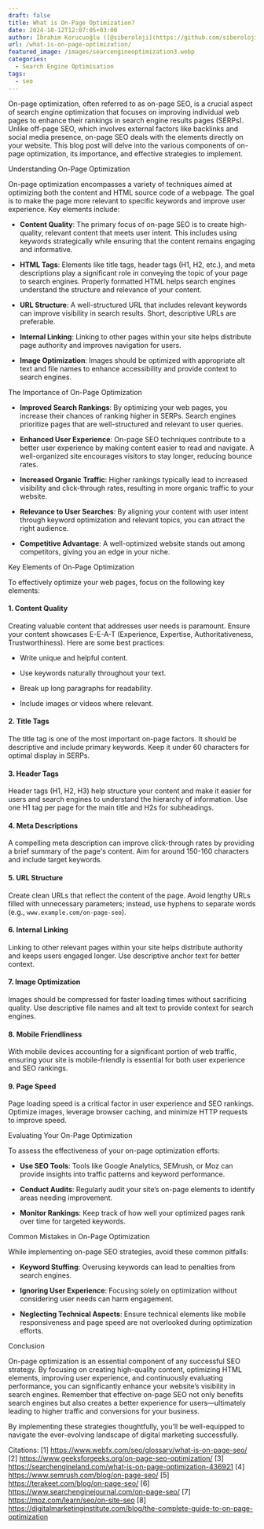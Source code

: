 ```yaml
---
draft: false
title: What is On-Page Optimization?
date: 2024-10-12T12:07:05+03:00
author: İbrahim Korucuoğlu ([@siberoloji](https://github.com/siberoloji))
url: /what-is-on-page-optimization/
featured_image: /images/searcengineoptimization3.webp
categories:
  - Search Engine Optimisation
tags:
  - seo
---
```



On-page optimization, often referred to as on-page SEO, is a crucial aspect of search engine optimization that focuses on improving individual web pages to enhance their rankings in search engine results pages (SERPs). Unlike off-page SEO, which involves external factors like backlinks and social media presence, on-page SEO deals with the elements directly on your website. This blog post will delve into the various components of on-page optimization, its importance, and effective strategies to implement.



Understanding On-Page Optimization



On-page optimization encompasses a variety of techniques aimed at optimizing both the content and HTML source code of a webpage. The goal is to make the page more relevant to specific keywords and improve user experience. Key elements include:


* **Content Quality**: The primary focus of on-page SEO is to create high-quality, relevant content that meets user intent. This includes using keywords strategically while ensuring that the content remains engaging and informative.

* **HTML Tags**: Elements like title tags, header tags (H1, H2, etc.), and meta descriptions play a significant role in conveying the topic of your page to search engines. Properly formatted HTML helps search engines understand the structure and relevance of your content.

* **URL Structure**: A well-structured URL that includes relevant keywords can improve visibility in search results. Short, descriptive URLs are preferable.

* **Internal Linking**: Linking to other pages within your site helps distribute page authority and improves navigation for users.

* **Image Optimization**: Images should be optimized with appropriate alt text and file names to enhance accessibility and provide context to search engines.




The Importance of On-Page Optimization


* **Improved Search Rankings**: By optimizing your web pages, you increase their chances of ranking higher in SERPs. Search engines prioritize pages that are well-structured and relevant to user queries.

* **Enhanced User Experience**: On-page SEO techniques contribute to a better user experience by making content easier to read and navigate. A well-organized site encourages visitors to stay longer, reducing bounce rates.

* **Increased Organic Traffic**: Higher rankings typically lead to increased visibility and click-through rates, resulting in more organic traffic to your website.

* **Relevance to User Searches**: By aligning your content with user intent through keyword optimization and relevant topics, you can attract the right audience.

* **Competitive Advantage**: A well-optimized website stands out among competitors, giving you an edge in your niche.




Key Elements of On-Page Optimization



To effectively optimize your web pages, focus on the following key elements:


#### 1. Content Quality



Creating valuable content that addresses user needs is paramount. Ensure your content showcases E-E-A-T (Experience, Expertise, Authoritativeness, Trustworthiness). Here are some best practices:


* Write unique and helpful content.

* Use keywords naturally throughout your text.

* Break up long paragraphs for readability.

* Include images or videos where relevant.



#### 2. Title Tags



The title tag is one of the most important on-page factors. It should be descriptive and include primary keywords. Keep it under 60 characters for optimal display in SERPs.


#### 3. Header Tags



Header tags (H1, H2, H3) help structure your content and make it easier for users and search engines to understand the hierarchy of information. Use one H1 tag per page for the main title and H2s for subheadings.


#### 4. Meta Descriptions



A compelling meta description can improve click-through rates by providing a brief summary of the page's content. Aim for around 150-160 characters and include target keywords.


#### 5. URL Structure



Create clean URLs that reflect the content of the page. Avoid lengthy URLs filled with unnecessary parameters; instead, use hyphens to separate words (e.g., `www.example.com/on-page-seo`).


#### 6. Internal Linking



Linking to other relevant pages within your site helps distribute authority and keeps users engaged longer. Use descriptive anchor text for better context.


#### 7. Image Optimization



Images should be compressed for faster loading times without sacrificing quality. Use descriptive file names and alt text to provide context for search engines.


#### 8. Mobile Friendliness



With mobile devices accounting for a significant portion of web traffic, ensuring your site is mobile-friendly is essential for both user experience and SEO rankings.


#### 9. Page Speed



Page loading speed is a critical factor in user experience and SEO rankings. Optimize images, leverage browser caching, and minimize HTTP requests to improve speed.



Evaluating Your On-Page Optimization



To assess the effectiveness of your on-page optimization efforts:


* **Use SEO Tools**: Tools like Google Analytics, SEMrush, or Moz can provide insights into traffic patterns and keyword performance.

* **Conduct Audits**: Regularly audit your site’s on-page elements to identify areas needing improvement.

* **Monitor Rankings**: Keep track of how well your optimized pages rank over time for targeted keywords.




Common Mistakes in On-Page Optimization



While implementing on-page SEO strategies, avoid these common pitfalls:


* **Keyword Stuffing**: Overusing keywords can lead to penalties from search engines.

* **Ignoring User Experience**: Focusing solely on optimization without considering user needs can harm engagement.

* **Neglecting Technical Aspects**: Ensure technical elements like mobile responsiveness and page speed are not overlooked during optimization efforts.




Conclusion



On-page optimization is an essential component of any successful SEO strategy. By focusing on creating high-quality content, optimizing HTML elements, improving user experience, and continuously evaluating performance, you can significantly enhance your website’s visibility in search engines. Remember that effective on-page SEO not only benefits search engines but also creates a better experience for users—ultimately leading to higher traffic and conversions for your business.



By implementing these strategies thoughtfully, you’ll be well-equipped to navigate the ever-evolving landscape of digital marketing successfully.



Citations: [1] https://www.webfx.com/seo/glossary/what-is-on-page-seo/ [2] https://www.geeksforgeeks.org/on-page-seo-optimization/ [3] https://searchengineland.com/what-is-on-page-optimization-436921 [4] https://www.semrush.com/blog/on-page-seo/ [5] https://terakeet.com/blog/on-page-seo/ [6] https://www.searchenginejournal.com/on-page-seo/ [7] https://moz.com/learn/seo/on-site-seo [8] https://digitalmarketinginstitute.com/blog/the-complete-guide-to-on-page-optimization
